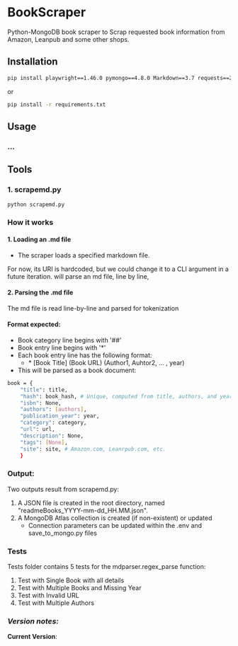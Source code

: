 # BookScraper

Python-MongoDB book scraper to Scrap requested book information from Amazon, Leanpub and some other shops.

## Installation

```bash
pip install playwright==1.46.0 pymongo==4.8.0 Markdown==3.7 requests==2.32.3
```

or

```bash
pip install -r requirements.txt
```

## Usage

### ...

## Tools

### 1. scrapemd.py

````bash
python scrapemd.py
````

### How it works

#### 1. Loading an .md file

- The scraper loads a specified markdown file.

For now, its URI is hardcoded, but we could change it to a CLI argument in a future iteration.
will parse an md file, line by line,

#### 2. Parsing the .md file

The md file is read line-by-line and parsed for tokenization

#### Format expected:

- Book category line begins with '##'
- Book entry line begins with '*'
- Each book entry line has the following format:
    - \* [Book Title] (Book URL) (Author1, Auhtor2, ... , year)
- This will be parsed as a book document:

```bash
book = {
    "title": title,
    "hash": book_hash, # Unique, computed from title, authors, and year
    "isbn": None,
    "authors": [authors],
    "publication_year": year,
    "category": category,
    "url": url,
    "description": None,
    "tags": [None],
    "site": site, # Amazon.com, Leanrpub.com, etc.
    }
```

### Output:

Two outputs result from scrapemd.py:

1. A JSON file is created in the root directory, named "readmeBooks_YYYY-mm-dd_HH.MM.json".
2. A MongoDB Atlas collection is created (if non-existent) or updated
    - Connection parameters can be updated within the .env and save_to_mongo.py files

### Tests

Tests folder contains 5 tests for the mdparser.regex_parse function:

1. Test with Single Book with all details
2. Test with Multiple Books and Missing Year
3. Test with Invalid URL
4. Test with Multiple Authors

###
### *Version notes:*

**Current Version**:
